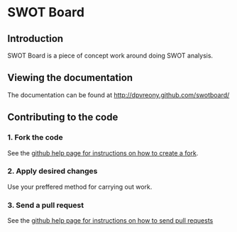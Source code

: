 # SWOT Board

## Introduction

SWOT Board is a piece of concept work around doing SWOT analysis.

## Viewing the documentation

The documentation can be found at http://dpvreony.github.com/swotboard/

## Contributing to the code

### 1\. Fork the code

See the [github help page for instructions on how to create a fork](http://help.github.com/fork-a-repo/).

### 2\. Apply desired changes

Use your preffered method for carrying out work.

### 3\. Send a pull request

See the [github help page for instructions on how to send pull requests](http://help.github.com/send-pull-requests/)


